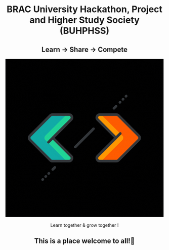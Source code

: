 
<h1 align="center">BRAC University Hackathon, Project and Higher Study Society (BUHPHSS) </h1>

<h2 align="center">Learn -> Share -> Compete</h2>

<div align=center>
    <img src="https://github.com/LWM-Community/.github/blob/main/folders/LWM.gif" />
</div>

<div align=center>
    

<p> Learn together & grow together ! </p>

<h2> This is a place welcome to all!🥳</h2>

</div>




